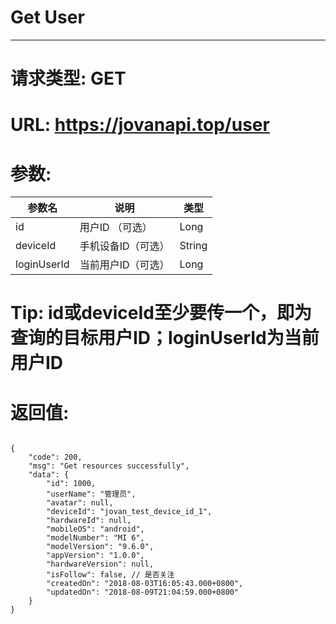 # Get User
---
# 请求类型: GET
# URL: https://jovanapi.top/user
# 参数:
参数名 | 说明                   | 类型
----- |----------------------- | ----
id    | 用户ID （可选） | Long
deviceId | 手机设备ID（可选）  | String
loginUserId | 当前用户ID（可选）      | Long
# Tip: id或deviceId至少要传一个，即为查询的目标用户ID；loginUserId为当前用户ID
# 返回值:
<pre><code>
{
    "code": 200,
    "msg": "Get resources successfully",
    "data": {
        "id": 1000,
        "userName": "管理员",
        "avatar": null,
        "deviceId": "jovan_test_device_id_1",
        "hardwareId": null,
        "mobileOS": "android",
        "modelNumber": "MI 6",
        "modelVersion": "9.6.0",
        "appVersion": "1.0.0",
        "hardwareVersion": null,
        "isFollow": false, // 是否关注
        "createdOn": "2018-08-03T16:05:43.000+0800",
        "updatedOn": "2018-08-09T21:04:59.000+0800"
    }
}
</code></pre>
